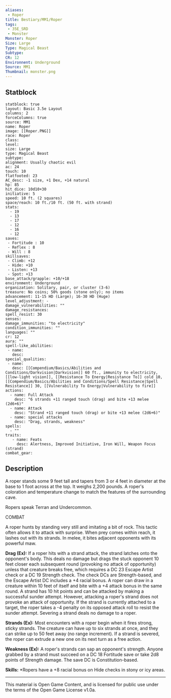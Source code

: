 ```yaml
---
aliases:
 - Roper
title: Bestiary/MM1/Roper
tags: 
 - 35E_SRD
 - Monster
Monster: Roper
Size: Large
Type: Magical Beast
Subtype: 
CR: 12
Environnent: Underground
Source: MM1
Thumbnail: monster.png
---
```


## Statblock

```statblock
statblock: true
layout: Basic 3.5e Layout
columns: 2
forceColumns: true
source: MM1 
name: Roper
image: [[Roper.PNG]]
race: Roper
class: 
level: 
size: Large
type: Magical Beast
subtype: 
alignment: Usually chaotic evil
ac: 24
touch: 10
flatfooted: 23
AC_desc: -1 size, +1 Dex, +14 natural
hp: 85
hit_dice: 10d10+30
initiative: 5
speed: 10 ft. (2 squares)
space/reach: 10 ft./10 ft. (50 ft. with strand)
stats:
  - 19
  - 13
  - 17
  - 12
  - 16
  - 12
saves:
 - Fortitude : 10
 - Reflex : 8
 - Will : 8
skillsaves:
 - Climb: +12
 - Hide: +10
 - Listen: +13
 - Spot: +13
base_attack/grapple: +10/+18
environment: Underground
organization: Solitary, pair, or cluster (3-6)
treasure: No coins; 50% goods (stone only); no items
advancement: 11-15 HD (Large); 16-30 HD (Huge)
level_adjustment: -
damage_vulnerabilities: ""
damage_resistances: 
spell_resist: 30
senses: 
damage_immunities: "to electricity"
condition_immunities: ""
languages: ""
cr: 12
aura: ""
spell-like_abilities:
 - name: 
   desc: 
special_qualities:
 - name:
   desc: [[Compendium/Basics/Abilities and Conditions/Darkvision|Darkvision]] 60 ft., immunity to electricity, [[low-light vision]], [[Resistance To Energy|Resistance To]] cold 10, [[Compendium/Basics/Abilities and Conditions/Spell Resistance|Spell Resistance]] 30, [[Vulnerability To Energy|Vulnerability to fire]] 
actions:
  - name: Full Attack
    desc: "6 strands +11 ranged touch (drag) and bite +13 melee (2d6+6)"
  - name: Attack
    desc: "Strand +11 ranged touch (drag) or bite +13 melee (2d6+6)"
  - name: special attacks
    desc: "Drag, strands, weakness"
spells:
  - ""
traits:
   - name: Feats
     desc: Alertness, Improved Initiative, Iron Will, Weapon Focus (strand)
combat_gear:  
```

## Description



A roper stands some 9 feet tall and tapers from 3 or 4 feet in diameter at the base to 1 foot across at the top. It weighs 2,200 pounds. A roper's coloration and temperature change to match the features of the surrounding cave.

Ropers speak Terran and Undercommon.

COMBAT

A roper hunts by standing very still and imitating a bit of rock. This tactic often allows it to attack with surprise. When prey comes within reach, it lashes out with its strands. In melee, it bites adjacent opponents with its powerful maw.


**Drag (Ex):** If a roper hits with a strand attack, the strand latches onto the opponent's body. This deals no damage but drags the stuck opponent 10 feet closer each subsequent round (provoking no attack of opportunity) unless that creature breaks free, which requires a DC 23 Escape Artist check or a DC 19 Strength check. The check DCs are Strength-based, and the Escape Artist DC includes a +4 racial bonus. A roper can draw in a creature within 10 feet of itself and bite with a +4 attack bonus in the same round. A strand has 10 hit points and can be attacked by making a successful sunder attempt. However, attacking a roper's strand does not provoke an attack of opportunity. If the strand is currently attached to a target, the roper takes a -4 penalty on its opposed attack roll to resist the sunder attempt. Severing a strand deals no damage to a roper.


**Strands (Ex):** Most encounters with a roper begin when it fires strong, sticky strands. The creature can have up to six strands at once, and they can strike up to 50 feet away (no range increment). If a strand is severed, the roper can extrude a new one on its next turn as a free action.


**Weakness (Ex):** A roper's strands can sap an opponent's strength. Anyone grabbed by a strand must succeed on a DC 18 Fortitude save or take 2d8 points of Strength damage. The save DC is Constitution-based.


**Skills:** *Ropers have a +8 racial bonus on Hide checks in stony or icy areas.

---

This material is Open Game Content, and is licensed for public use under the terms of the Open Game License v1.0a.
